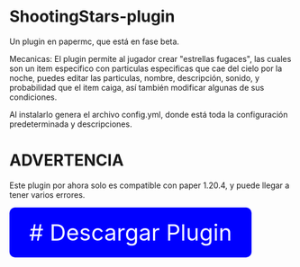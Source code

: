 # ShootingStars-plugin
Un plugin en papermc, que está en fase beta.

Mecanicas:
El plugin permite al jugador crear "estrellas fugaces", las cuales son un item especifico con particulas especificas que cae del cielo por la noche, puedes editar las particulas, nombre, descripción, sonido, y probabilidad que el item caiga, así también modificar algunas de sus condiciones.

Al instalarlo genera el archivo config.yml, donde está toda la configuración predeterminada y descripciones.

# ADVERTENCIA
Este plugin por ahora solo es compatible con paper 1.20.4, y puede llegar a tener varios errores.

<a href="https://github.com/Diamond-xv0/ShootingStars-plugin/releases/download/beta-1.0/ShootingStar.jar" style="text-decoration:none;">
  <div style="display:inline-block; background-color:blue; color:white; padding:20px 35px; border-radius:10px; font-size:40px; text-align:center;">
#    Descargar Plugin
  </div>
</a>

